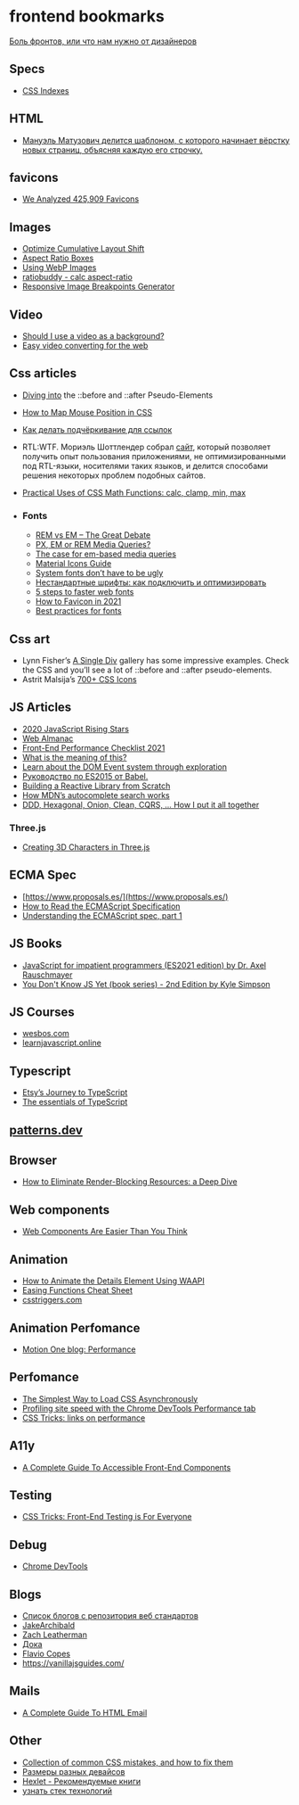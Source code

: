 # frontend bookmarks

[Боль фронтов, или что нам нужно от дизайнеров](https://habr.com/ru/post/541666/)

## Specs

- [CSS Indexes](https://drafts.csswg.org/indexes/)

## HTML
- [Мануэль Матузович делится шаблоном, с которого начинает вёрстку новых страниц, объясняя каждую его строчку.
](https://www.matuzo.at/blog/html-boilerplate/)

## favicons
 - [We Analyzed 425,909 Favicons](https://iconmap.io/blog)

## Images
- [Optimize Cumulative Layout Shift](https://web.dev/optimize-cls/?utm_source=lighthouse&utm_medium=unknown#images-without-dimensions)
- [Aspect Ratio Boxes](https://css-tricks.com/aspect-ratio-boxes/)
- [Using WebP Images](https://css-tricks.com/using-webp-images/)
- [ratiobuddy - calc aspect-ratio](https://ratiobuddy.com/)
- [Responsive Image Breakpoints Generator](https://responsivebreakpoints.com/)

## Video
- [Should I use a video as a background?](https://css-tricks.com/should-i-use-a-video-as-a-background/)
- [Easy video converting for the web](https://mefody.dev/chunks/ffmpeg-alias/)

## Css articles
- [Diving into](https://codersblock.com/blog/diving-into-the-before-and-after-pseudo-elements/) the ::before and ::after Pseudo-Elements
- [How to Map Mouse Position in CSS](https://css-tricks.com/how-to-map-mouse-position-in-css/)
- [Как делать подчёркивание для ссылок](https://css-irl.info/animating-underlines/)
- RTL:WTF. Мориэль Шоттлендер собрал [сайт](https://rtl.wtf/), который позволяет получить опыт пользования приложениями, не оптимизированными под RTL-языки, носителями таких языков, и делится способами решения некоторых проблем подобных сайтов.
- [Practical Uses of CSS Math Functions: calc, clamp, min, max](https://moderncss.dev/practical-uses-of-css-math-functions-calc-clamp-min-max/)

- ### Fonts
  - [REM vs EM – The Great Debate](https://zellwk.com/blog/rem-vs-em/)
  - [PX, EM or REM Media Queries?](https://zellwk.com/blog/media-query-units/)
  - [The case for em-based media queries](https://css-tricks.com/weekly-platform-news-focus-rings-donut-scope-ditching-em-units-and-global-privacy-control/#the-case-for-em-based-media-queries)
  - [Material Icons Guide](https://developers.google.com/fonts/docs/material_icons)
  - [System fonts don’t have to be ugly](https://iainbean.com/posts/2021/system-fonts-dont-have-to-be-ugly/)
  - [Нестандартные шрифты: как подключить и оптимизировать](https://habr.com/ru/company/htmlacademy/blog/552388/)
  - [5 steps to faster web fonts](https://iainbean.com/posts/2021/5-steps-to-faster-web-fonts/)
  - [How to Favicon in 2021](https://evilmartians.com/chronicles/how-to-favicon-in-2021-six-files-that-fit-most-needs)
  - [Best practices for fonts](https://web.dev/font-best-practices/)

## Css art
- Lynn Fisher’s [A Single Div](https://a.singlediv.com/) gallery has some impressive examples. Check the CSS and you’ll see a lot of ::before and ::after pseudo-elements.
- Astrit Malsija’s [700+ CSS Icons](https://css.gg/app)

## JS Articles
- [2020 JavaScript Rising Stars](https://risingstars.js.org/2020/ru#section-learning)
- [Web Almanac](https://almanac.httparchive.org/en/2020/javascript)
- [Front-End Performance Checklist 2021](https://www.smashingmagazine.com/2021/01/front-end-performance-2021-free-pdf-checklist/)
- [What is the meaning of this?](https://web.dev/javascript-this/)
- [Learn about the DOM Event system through exploration](https://domevents.dev/)
- [Руководство по ES2015 от Babel.](https://babeljs.io/docs/en/learn)
- [Building a Reactive Library from Scratch](https://dev.to/ryansolid/building-a-reactive-library-from-scratch-1i0p)
- [How MDN’s autocomplete search works](https://hacks.mozilla.org/2021/08/mdns-autocomplete-search/)
- [DDD, Hexagonal, Onion, Clean, CQRS, … How I put it all together](https://herbertograca.com/2017/11/16/explicit-architecture-01-ddd-hexagonal-onion-clean-cqrs-how-i-put-it-all-together/)

### Three.js 
 - [Creating 3D Characters in Three.js](https://tympanus.net/codrops/2021/10/04/creating-3d-characters-in-three-js/)

## ECMA Spec
- [https://www.proposals.es/](https://www.proposals.es/)
- [How to Read the ECMAScript Specification](https://timothygu.me/es-howto/)
- [Understanding the ECMAScript spec, part 1](https://v8.dev/blog/understanding-ecmascript-part-1)

## JS Books
- [JavaScript for impatient programmers (ES2021 edition) by Dr. Axel Rauschmayer](https://exploringjs.com/impatient-js/toc.html)
- [You Don't Know JS Yet (book series) - 2nd Edition by Kyle Simpson](https://github.com/getify/You-Dont-Know-JS)

## JS Courses
 - [wesbos.com](https://wesbos.com/javascript)
 - [learnjavascript.online](https://learnjavascript.online/)

## Typescript
 - [Etsy’s Journey to TypeScript](https://codeascraft.com/2021/11/08/etsys-journey-to-typescript/)
 - [The essentials of TypeScript](https://exploringjs.com/tackling-ts/ch_typescript-essentials.html)

## [patterns.dev](https://www.patterns.dev/)

## Browser
 - [How to Eliminate Render-Blocking Resources: a Deep Dive](https://sia.codes/posts/render-blocking-resources/)

## Web components
- [Web Components Are Easier Than You Think](https://css-tricks.com/web-components-are-easier-than-you-think/)

## Animation
 - [How to Animate the Details Element Using WAAPI](https://css-tricks.com/how-to-animate-the-details-element-using-waapi/)
 - [Easing Functions Cheat Sheet](https://easings.net/)
 - [csstriggers.com](https://csstriggers.com/)

## Animation Perfomance
 - [Motion One blog: Performance](https://motion.dev/guides/performance)

## Perfomance
 - [The Simplest Way to Load CSS Asynchronously](https://www.filamentgroup.com/lab/load-css-simpler/)
 - [Profiling site speed with the Chrome DevTools Performance tab](https://www.debugbear.com/blog/devtools-performance)
 - [CSS Tricks: links on performance](https://css-tricks.com/links-on-performance/)

## A11y
  - [A Complete Guide To Accessible Front-End Components](https://www.smashingmagazine.com/2021/03/complete-guide-accessible-front-end-components/)

## Testing
  - [CSS Tricks: Front-End Testing is For Everyone](https://css-tricks.com/front-end-testing-is-for-everyone/)

## Debug
  - [Chrome DevTools](https://developer.chrome.com/docs/devtools/)

## Blogs
  - [Список блогов с репозитория веб стандартов](https://github.com/web-standards-ru/indie-list)
  - [JakeArchibald](https://jakearchibald.com/)
  - [Zach Leatherman](https://www.zachleat.com/)
  - [Дока](https://y-doka.site/)
  - [Flavio Copes](https://flaviocopes.com/)
  - https://vanillajsguides.com/

## Mails
  - [A Complete Guide To HTML Email](https://www.smashingmagazine.com/2021/04/complete-guide-html-email-templates-tools/)

## Other
  - [Collection of common CSS mistakes, and how to fix them](https://csshell.dev/)
  - [Размеры разных девайсов](https://screensiz.es/)
  - [Hexlet - Рекомендуемые книги](https://ru.hexlet.io/pages/recommended-books)
  - [узнать стек технологий](https://www.wappalyzer.com/)
